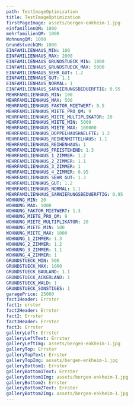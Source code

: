 ```yaml
---
path: TestImageOptimization
title: TestImageOptimization
firstPageImage: assets/bergen-enkheim-1.jpg
einfamilienQM: 1000
mehrfamilienQM: 1000
WohnungQM: 1000
GrundstueckQM: 1000
EINFAMILIENHAUS_MIN: 100
EINFAMILIENHAUS_MAX: 2000
EINFAMILIENHAUS_GRUNDSTUECK_MIN: 1000
EINFAMILIENHAUS_GRUNDSTUECK_MAX: 5000
EINFAMILIENHAUS_SEHR_GUT: 1.2
EINFAMILIENHAUS_GUT: 1.1
EINFAMILIENHAUS_NORMAL: 1
EINFAMILIENHAUS_SARNIERUNGSBEDUERFTIG: 0.95
MEHRFAMILIENHAUS_MIN: 100
MEHRFAMILIENHAUS_MAX: 500
MEHRFAMILIENHAUS_FAKTOR_MIETWERT: 0.5
MEHRFAMILIENHAUS_MIETE_PRO_QM: 9
MEHRFAMILIENHAUS_MIETE_MULTIPLIKATOR: 20
MEHRFAMILIENHAUS_MIETE_MIN: 5000
MEHRFAMILIENHAUS_MIETE_MAX: 100000
MEHRFAMILIENHAUS_DOPPELHAUSHAELFTE: 1.2
MEHRFAMILIENHAUS_REIHENMITTELHAUS: 1.1
MEHRFAMILIENHAUS_REIHENHAUS: 1
MEHRFAMILIENHAUS_FREISTEHEND: 1.3
MEHRFAMILIENHAUS_1_ZIMMER: 1.2
MEHRFAMILIENHAUS_2_ZIMMER: 1.1
MEHRFAMILIENHAUS_3_ZIMMER: 1
MEHRFAMILIENHAUS_4_ZIMMER: 0.95
MEHRFAMILIENHAUS_SEHR_GUT: 1.3
MEHRFAMILIENHAUS_GUT: 1.2
MEHRFAMILIENHAUS_NORMAL: 1.1
MEHRFAMILIENHAUS_SARNIERUNGSBEDUERFTIG: 0.95
WOHNUNG_MIN: 20
WOHNUNG_MAX: 1000
WOHNUNG_FAKTOR_MIETWERT: 1.3
WOHNUNG_MIETE_PRO_QM: 9
WOHNUNG_MIETE_MULTIPLIKATOR: 20
WOHNUNG_MIETE_MIN: 500
WOHNUNG_MIETE_MAX: 1000
WOHNUNG_1_ZIMMER: 1.3
WOHNUNG_2_ZIMMER: 1.2
WOHNUNG_3_ZIMMER: 1.1
WOHNUNG_4_ZIMMER: 1
GRUNDSTUECK_MIN: 500
GRUNDSTUECK_MAX: 1000
GRUNDSTUECK_BAULAND: 1.1
GRUNDSTUECK_ACKERLAND: 1
GRUNDSTUECK_WALD: 1
GRUNDSTUECK_SONSTIGES: 1
garagePrice: 25000
fact1Header: Errster
fact1: erster
fact2Header: Errster
fact2: Errster
fact3Header: Errster
fact3: Errster
galleryLeft: Errster
galleryLeftText: Errster
galleryLeftImg: assets/bergen-enkheim-1.jpg
galleryTop: Errster
galleryTopText: Errster
galleryTopImg: assets/bergen-enkheim-1.jpg
galleryBottom1: Errster
galleryBottom1Text: Errster
galleryBottom1Img: assets/bergen-enkheim-1.jpg
galleryBottom2: Errster
galleryBottom2Text: Errster
galleryBottom2Img: assets/bergen-enkheim-1.jpg
---
```

